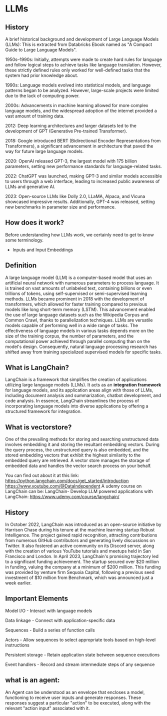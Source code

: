 # LLMs

## History 
A brief historical background and development of Large Language Models (LLMs):
This is extracted from Databricks Ebook named as "A Compact Guide to Large Language Models".

1950s–1990s:
Initially, attempts were made to create hard rules for language and follow logical steps to achieve tasks like language translation. However, these strictly defined rules only worked for well-defined tasks that the system had prior knowledge about.

1990s:
Language models evolved into statistical models, and language patterns began to be analyzed. However, large-scale projects were limited due to the lack of computing power.

2000s:
Advancements in machine learning allowed for more complex language models, and the widespread adoption of the internet provided a vast amount of training data.

2012:
Deep learning architectures and larger datasets led to the development of GPT (Generative Pre-trained Transformer).

2018:
Google introduced BERT (Bidirectional Encoder Representations from Transformers), a significant advancement in architecture that paved the way for future large language models.

2020:
OpenAI released GPT-3, the largest model with 175 billion parameters, setting new performance standards for language-related tasks.

2022:
ChatGPT was launched, making GPT-3 and similar models accessible to users through a web interface, leading to increased public awareness of LLMs and generative AI.

2023:
Open-source LLMs like Dolly 2.0, LLaMA, Alpaca, and Vicuna showcased impressive results. Additionally, GPT-4 was released, setting new benchmarks in parameter size and performance.

## How does it work?
Before understanding how LLMs work, we certainly need to get to know some terminology.

* Inputs and Input Embeddings
## Definition

A large language model (LLM) is a computer-based model that uses an artificial neural network with numerous parameters to process language. It is trained on vast amounts of unlabeled text, containing billions or even trillions of tokens, using self-supervised or semi-supervised learning methods. LLMs became prominent in 2018 with the development of transformers, which allowed for faster training compared to previous models like long short-term memory (LSTM). This advancement enabled the use of large language datasets such as the Wikipedia Corpus and Common Crawl, thanks to parallelization techniques. LLMs are versatile models capable of performing well in a wide range of tasks. The effectiveness of language models in various tasks depends more on the size of the training corpus, the number of parameters, and the computational power achieved through parallel computing than on the model's design. Consequently, natural language processing research has shifted away from training specialized supervised models for specific tasks.

## What is LangChain?

LangChain is a framework that simplifies the creation of applications utilizing large language models (LLMs). It acts as an **integration framework** for language models, and its application areas align with those of LLMs, including document analysis and summarization, chatbot development, and code analysis. In essence, LangChain streamlines the process of incorporating language models into diverse applications by offering a structured framework for integration.

## What is vectorstore?

One of the prevailing methods for storing and searching unstructured data involves embedding it and storing the resultant embedding vectors. During the query process, the unstructured query is also embedded, and the stored embedding vectors that exhibit the highest similarity to the embedded query are retrieved. A vector store manages the storage of embedded data and handles the vector search process on your behalf.





You can find out about it at this link: https://python.langchain.com/docs/get_started/introduction
https://www.youtube.com/@DataIndependent
A udemy course on LangChain can be: LangChain- Develop LLM powered applications with LangChain: https://www.udemy.com/course/langchain/

## History
In October 2022, LangChain was introduced as an open-source initiative by Harrison Chase during his tenure at the machine learning startup Robust Intelligence. The project gained rapid recognition, attracting contributions from numerous GitHub contributors and generating lively discussions on Twitter. It also fostered an active community on its Discord server, along with the creation of various YouTube tutorials and meetups held in San Francisco and London. In April 2023, LangChain's promising trajectory led to a significant funding achievement. The startup secured over $20 million in funding, valuing the company at a minimum of $200 million. This funding was provided by venture firm Sequoia Capital, following a previous seed investment of $10 million from Benchmark, which was announced just a week earlier.

## Important Elements

Model I/O - Interact with language models

Data linkage - Connect with application-specific data

Sequences - Build a series of function calls

Actors - Allow sequences to select appropriate tools based on high-level instructions

Persistent storage - Retain application state between sequence executions

Event handlers - Record and stream intermediate steps of any sequence


## what is an agent: 
An Agent can be understood as an envelope that encloses a model, functioning to receive user inputs and generate responses. These responses suggest a particular "action" to be executed, along with the relevant "action input" associated with it.


